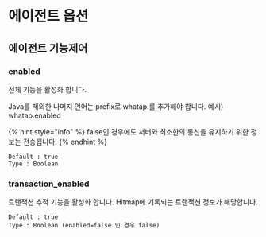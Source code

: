 # 에이전트 옵션

## 에이전트 기능제어

### enabled

전체 기능을 활성화 합니다.

Java를 제외한 나머지 언어는 prefix로 whatap.를 추가해야 합니다. 예시\) whatap.enabled

{% hint style="info" %}
false인 경우에도 서버와 최소한의 통신을 유지하기 위한 정보는 전송됩니다.
{% endhint %}

```text
Default : true
Type : Boolean
```

### transaction\_enabled

트랜잭션 추적 기능을 활성화 합니다. Hitmap에 기록되는 트랜잭션 정보가 해당합니다.

```text
Default : true
Type : Boolean (enabled=false 인 경우 false)
```

